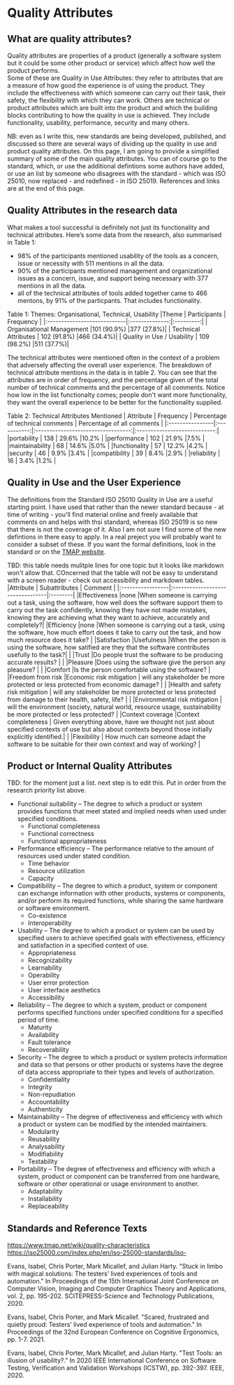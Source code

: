 # Quality Attributes

## What are quality attributes?
Quality attributes are properties of a product (generally a software system but it could be some other product or service) which affect how well the product performs.  
Some of these are Quality in Use Attributes: they refer to attributes that are a measure of how good the experience is of using the product. They include the effectiveness with which someone can carry out their task, their safety, the flexibility with which they can work. 
Others are technical or product attributes which are built into the product and which the building blocks contributing to how the quality in use is achieved. They include functionality, usability, performance, security and many others.  

NB: even as I write this, new standards are being developed, published, and discussed so there are several ways of dividing up the quality in use and product quality attributes. On this page, I am going to provide a simplified summary of some of the main quality attributes. You can of course go to the standard, which, or use the additional defintions some authors have added, or use an list by someone who disagrees with the standard - which was ISO 25010, now replaced - and redefined - in ISO 25019. References and links are at the end of this page.

## Quality Attributes in the research data
What makes a tool successful is definitely not just its functionality and technical attributes. Here’s some data from the research, also summarised in Table 1:

- 98% of the participants mentioned usability of the tools as a concern, issue or necessity with 511 mentions in all the data.
- 90% of the participants mentioned management and organizational issues as a concern, issue, and support being necessary with 377 mentions in all the data.
- all of the technical attributes of tools added together came to 466 mentons, by 91% of the particpants. That includes functionality.

Table 1: Themes: Organisational, Technical, Usability
|Theme                        |	Participants   |	Frequency |
|:----------------------------|:--------------:|:---------:|
| Organisational Management   |101 (90.9%)     |377 (27.8%)|
| Technical Attributes        |	102 (91.8%)    |466 (34.4%)|
| Quality in Use / Usability  |	109 (98.2%)    |511 (37.7%)|


The technical attributes were mentioned often in the context of a problem that adversely affecting the overall user experience. The breakdown of technical attribute mentions in the data is in table 2. You can see that the attributes are in order of frequency, and the percentage given of the total number of technical comments and the percentage of all comments. Notice how low in the list functionalty comes; people don't want more functionality, they want the overall experience to be better for the functionality supplied.

Table 2: Technical Attributes Mentioned
| Attribute       | Frequency   | Percentage of technical comments   | Percentage of all comments   |
|:----------------|:-----------:|:----------------------------------:|:----------------------------:|
|portability      |	138         | 29.6%                              |10.2%                         |
|performance      |	102         | 21.9%                              |7.5%                          |   
|maintainability	 | 68          | 14.6%                              |5.0%                          |
|functionality	   | 57          | 12.2%                              |4.2%                          |
|security	        | 46          | 9.9%                               |3.4%                          |
|compatibility	   | 39          | 8.4%                               |2.9%                          |
|reliability	     | 16          | 3.4%                               |1.2%                          |


## Quality in Use and the User Experience

The definitions from the Standard ISO 25010 Quality in Use are a useful starting point. I have used that rather than the newer standard because - at time of writing - you'll find material online and freely available that comments on and helps with thsi standard, whereas ISO 25019 is so new that there is not the coverage of it. Also I am not sure I find some of the new defintions in there easy to apply. In a real preject you will probably want to consider a subset of these. If you want the formal definitions, look in the standard or on the [TMAP website](https://www.tmap.net/wiki/quality-characteristics).

TBD: this table needs mulitple lines for one topic but it looks like markdown won't allow that. COncerned that the table will not be easy to understand with a screen reader - check out accessibility and markdown tables. 
|Attribute         | Subattributes                    | Comment |
|:-----------------|:---------------------------------|:--------|
|Effectiveness     |none                              |When someone is carrying out a task, using the software, how well does the software support them to carry out the task confidently, knowing they have not made mistakes, knowing they are achieving what they want to achieve, accurately and completely?|
|Efficiency        |none                              |When someone is carrying out a task, using the software, how much effort doees it take to carry out the task, and how much resource does it take?                  |
|Satisfaction      |Usefulness                        |When the person is using the software, how satified are they that the software contributes usefully to the task?|
|                  |Trust                             |Do people trust the software to be producing accurate results?   |
|                  |Pleasure                          |Does using the software give the person any pleasure?   |
|                  |Comfort                           |Is the person comfortable using the software?    |
|Freedom from risk |Economic risk mitigation          | will any stakeholder be more protected or less protected from economic damage? |
|                  |Health and safety risk mitigation | will any stakeholder be more protected or less protected from damage to their health, safety, life? | 
|                  |Environmental risk mitigation     | will the environment (society, natural world, resource usage, sustainability be more protected or less protected?  |
|Context coverage  |Context completeness              | Given everything above, have we thought not just about specified contexts of use but also about contexts beyond those initially explicitly identified.|
|                  |Flexibility                       |  How much can someone adapt the software to be suitable for their own context and way of working? |


## Product or Internal Quality Attributes

TBD: for the moment just a list. next step is to edit this. Put in order from the research priority list above.

- Functional suitability – The degree to which a product or system provides functions that meet stated and implied needs when used under specified conditions.
    - Functional completeness
    - Functional correctness
    - Functional appropriateness
- Performance efficiency – The performance relative to the amount of resources used under stated condition.
    - Time behavior
    - Resource utilization
    - Capacity
- Compatibility – The degree to which a product, system or component can exchange information with other products, systems or components, and/or perform its required functions, while sharing the same hardware or software environment.
    - Co-existence
    - Interoperability
- Usability – The degree to which a product or system can be used by specified users to achieve specified goals with effectiveness, efficiency and satisfaction in a specified context of use.
    - Appropriateness
    - Recognizability
    - Learnability
    - Operability
    - User error protection
    - User interface aesthetics
    - Accessibility
- Reliability – The degree to which a system, product or component performs specified functions under specified conditions for a specified period of time.
    - Maturity
    - Availability
    - Fault tolerance
    - Recoverability
- Security – The degree to which a product or system protects information and data so that persons or other products or systems have the degree of data access appropriate to their types and levels of authorization.
    - Confidentiality
    - Integrity
    - Non-repudiation
    - Accountability
    - Authenticity
- Maintainability – The degree of effectiveness and efficiency with which a product or system can be modified by the intended maintainers.
    - Modularity
    - Reusability
    - Analysability
    - Modifiability
    - Testability
- Portability – The degree of effectiveness and efficiency with which a system, product or component can be transferred from one hardware, software or other operational or usage environment to another.
    - Adaptability
    - Installability
    - Replaceability
 
## Standards and Reference Texts

https://www.tmap.net/wiki/quality-characteristics
https://iso25000.com/index.php/en/iso-25000-standards/iso-


Evans, Isabel, Chris Porter, Mark Micallef, and Julian Harty. "Stuck in limbo with magical solutions: The testers’ lived experiences of tools and automation." In Proceedings of the 15th International Joint Conference on Computer Vision, Imaging and Computer Graphics Theory and Applications, vol. 2, pp. 195-202. SCITEPRESS-Science and Technology Publications, 2020.

Evans, Isabel, Chris Porter, and Mark Micallef. "Scared, frustrated and quietly proud: Testers’ lived experience of tools and automation." In Proceedings of the 32nd European Conference on Cognitive Ergonomics, pp. 1-7. 2021.

Evans, Isabel, Chris Porter, Mark Micallef, and Julian Harty. "Test Tools: an illusion of usability?." In 2020 IEEE International Conference on Software Testing, Verification and Validation Workshops (ICSTW), pp. 392-397. IEEE, 2020.



